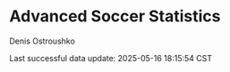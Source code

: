 # Advanced Soccer Statistics
Denis Ostroushko

<!-- gfm -->

Last successful data update: 2025-05-16 18:15:54 CST
